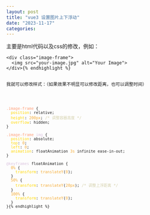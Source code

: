 ```yaml
---
layout: post
title: "vue3 设置图片上下浮动"
date: "2023-11-17"
categories: 
---
```

<p>主要是html代码以及css的修改，例如：</p>

<pre>
<code>&lt;div class=&quot;image-frame&quot;&gt;
  &lt;img src=&quot;your-image.jpg&quot; alt=&quot;Your Image&quot;&gt;
&lt;/div&gt;{% endhighlight %}

<p>我就可以修改样式：（如果效果不明显可以修改距离，也可以调整时间）</p>

<pre>
<code><span style="color:#ffa07a">.image-frame</span> {
  <span style="color:#ffd700">position</span>: relative;
  <span style="color:#ffd700">height</span>: <span style="color:#f5ab35">200px</span>; <span style="color:#d4d0ab">/* 调整容器高度 */</span>
  <span style="color:#ffd700">overflow</span>: hidden;
}

<span style="color:#ffa07a">.image-frame</span> <span style="color:#dcc6e0">img</span> {
  <span style="color:#ffd700">position</span>: absolute;
  <span style="color:#ffd700">top</span>: <span style="color:#f5ab35">0</span>;
  <span style="color:#ffd700">left</span>: <span style="color:#f5ab35">0</span>;
  <span style="color:#ffd700">animation</span>: floatAnimation <span style="color:#f5ab35">3s</span> infinite ease-in-out;
}

<span style="color:#dcc6e0">@keyframes</span> floatAnimation {
  <span style="color:#f5ab35">0%</span> {
    <span style="color:#ffd700">transform</span>: <span style="color:#f5ab35">translateY</span>(<span style="color:#f5ab35">0</span>);
  }
  <span style="color:#f5ab35">50%</span> {
    <span style="color:#ffd700">transform</span>: <span style="color:#f5ab35">translateY</span>(<span style="color:#f5ab35">20px</span>); <span style="color:#d4d0ab">/* 调整上浮距离 */</span>
  }
  <span style="color:#f5ab35">100%</span> {
    <span style="color:#ffd700">transform</span>: <span style="color:#f5ab35">translateY</span>(<span style="color:#f5ab35">0</span>);
  }
}{% endhighlight %}

